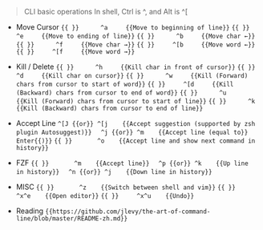 > CLI basic operations
> In shell, Ctrl is ^, and Alt is ^[

- Move Cursor
`{{ }}      ^a     {{Move to beginning of line}}`
`{{ }}      ^e     {{Move to ending of line}}`
`{{ }}      ^b     {{Move char ←}}`
`{{ }}      ^f     {{Move char →}}`
`{{ }}     ^[b     {{Move word ←}}`
`{{ }}     ^[f     {{Move word →}}`

- Kill / Delete
`{{ }}      ^h     {{Kill char in front of cursor}}`
`{{ }}      ^d     {{Kill char on cursor}}`
`{{ }}      ^w     {{Kill (Forward) chars from cursor to start of word}}`
`{{ }}     ^[d     {{Kill (Backward) chars from cursor to end of word}}`
`{{ }}      ^u     {{Kill (Forward) chars from cursor to start of line}}`
`{{ }}      ^k     {{Kill (Backward) chars from cursor to end of line}}`

- Accept Line
`^[J {{or}} ^[j    {{Accept suggestion (supported by zsh plugin Autosuggest)}}`
`  ^j {{or}} ^m    {{Accept line (equal to}} Enter{{)}}`
`{{ }}       ^o    {{Accept line and show next command in history}}`

- FZF
`{{ }}       ^m    {{Accept line}}`
`  ^p {{or}} ^k    {{Up line in history}}`
`  ^n {{or}} ^j    {{Down line in history}}`

- MISC
`{{ }}       ^z    {{Switch between shell and vim}}`
`{{ }}     ^x^e    {{Open editor}}`
`{{ }}     ^x^u    {{Undo}}`

- Reading
`{{https://github.com/jlevy/the-art-of-command-line/blob/master/README-zh.md}}`
